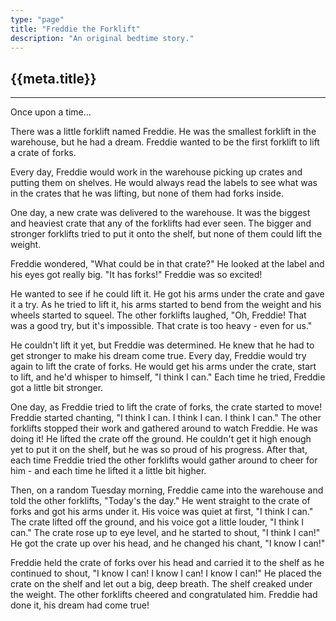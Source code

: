 ```yaml
---
type: "page"
title: "Freddie the Forklift"
description: "An original bedtime story."
---
```


## {{meta.title}}

---

Once upon a time...

There was a little forklift named Freddie. He was the smallest forklift in the warehouse, but he had a dream. Freddie wanted to be the first forklift to lift a crate of forks.

Every day, Freddie would work in the warehouse picking up crates and putting them on shelves. He would always read the labels to see what was in the crates that he was lifting, but none of them had forks inside.

One day, a new crate was delivered to the warehouse. It was the biggest and heaviest crate that any of the forklifts had ever seen. The bigger and stronger forklifts tried to put it onto the shelf, but none of them could lift the weight.

Freddie wondered, "What could be in that crate?" He looked at the label and his eyes got really big. "It has forks!" Freddie was so excited!

He wanted to see if he could lift it. He got his arms under the crate and gave it a try. As he tried to lift it, his arms started to bend from the weight and his wheels started to squeel. The other forklifts laughed, "Oh, Freddie! That was a good try, but it's impossible. That crate is too heavy - even for us."

He couldn't lift it yet, but Freddie was determined. He knew that he had to get stronger to make his dream come true. Every day, Freddie would try again to lift the crate of forks. He would get his arms under the crate, start to lift, and he'd whisper to himself, "I think I can." Each time he tried, Freddie got a little bit stronger.

One day, as Freddie tried to lift the crate of forks, the crate started to move! Freddie started chanting, "I think I can. I think I can. I think I can." The other forklifts stopped their work and gathered around to watch Freddie. He was doing it! He lifted the crate off the ground. He couldn't get it high enough yet to put it on the shelf, but he was so proud of his progress. After that, each time Freddie tried the other forklifts would gather around to cheer for him - and each time he lifted it a little bit higher.

Then, on a random Tuesday morning, Freddie came into the warehouse and told the other forklifts, "Today's the day." He went straight to the crate of forks and got his arms under it. His voice was quiet at first, "I think I can." The crate lifted off the ground, and his voice got a little louder, "I think I can." The crate rose up to eye level, and he started to shout, "I think I can!" He got the crate up over his head, and he changed his chant, "I know I can!"

Freddie held the crate of forks over his head and carried it to the shelf as he continued to shout, "I know I can! I know I can! I know I can!" He placed the crate on the shelf and let out a big, deep breath. The shelf creaked under the weight. The other forklifts cheered and congratulated him. Freddie had done it, his dream had come true!
